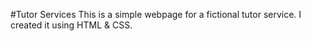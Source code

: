 #Tutor Services
This is a simple webpage for a fictional tutor service. I created it using HTML & CSS.
